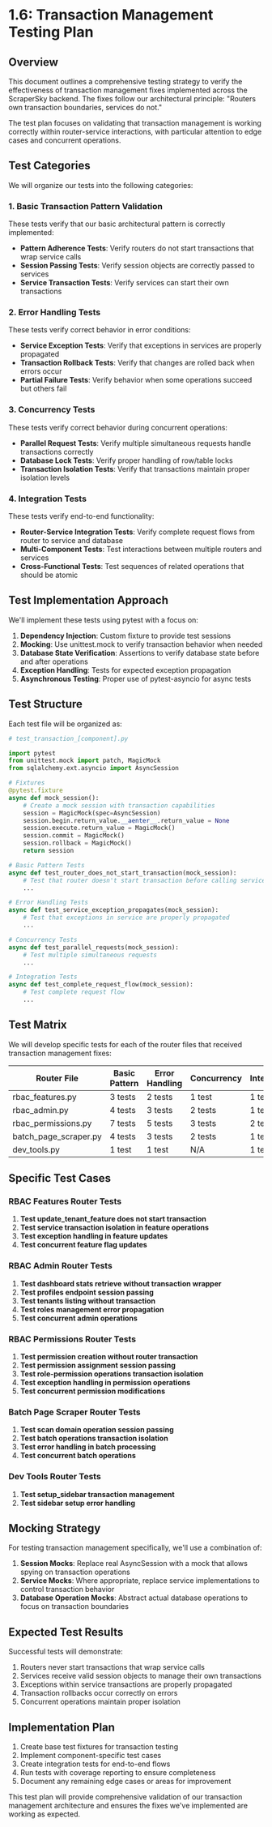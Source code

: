 # 1.6: Transaction Management Testing Plan

## Overview

This document outlines a comprehensive testing strategy to verify the effectiveness of transaction management fixes implemented across the ScraperSky backend. The fixes follow our architectural principle: "Routers own transaction boundaries, services do not."

The test plan focuses on validating that transaction management is working correctly within router-service interactions, with particular attention to edge cases and concurrent operations.

## Test Categories

We will organize our tests into the following categories:

### 1. Basic Transaction Pattern Validation

These tests verify that our basic architectural pattern is correctly implemented:

- **Pattern Adherence Tests**: Verify routers do not start transactions that wrap service calls
- **Session Passing Tests**: Verify session objects are correctly passed to services
- **Service Transaction Tests**: Verify services can start their own transactions

### 2. Error Handling Tests

These tests verify correct behavior in error conditions:

- **Service Exception Tests**: Verify that exceptions in services are properly propagated
- **Transaction Rollback Tests**: Verify that changes are rolled back when errors occur
- **Partial Failure Tests**: Verify behavior when some operations succeed but others fail

### 3. Concurrency Tests

These tests verify correct behavior during concurrent operations:

- **Parallel Request Tests**: Verify multiple simultaneous requests handle transactions correctly
- **Database Lock Tests**: Verify proper handling of row/table locks
- **Transaction Isolation Tests**: Verify that transactions maintain proper isolation levels

### 4. Integration Tests

These tests verify end-to-end functionality:

- **Router-Service Integration Tests**: Verify complete request flows from router to service and database
- **Multi-Component Tests**: Test interactions between multiple routers and services
- **Cross-Functional Tests**: Test sequences of related operations that should be atomic

## Test Implementation Approach

We'll implement these tests using pytest with a focus on:

1. **Dependency Injection**: Custom fixture to provide test sessions
2. **Mocking**: Use unittest.mock to verify transaction behavior when needed
3. **Database State Verification**: Assertions to verify database state before and after operations
4. **Exception Handling**: Tests for expected exception propagation
5. **Asynchronous Testing**: Proper use of pytest-asyncio for async tests

## Test Structure

Each test file will be organized as:

```python
# test_transaction_[component].py

import pytest
from unittest.mock import patch, MagicMock
from sqlalchemy.ext.asyncio import AsyncSession

# Fixtures
@pytest.fixture
async def mock_session():
    # Create a mock session with transaction capabilities
    session = MagicMock(spec=AsyncSession)
    session.begin.return_value.__aenter__.return_value = None
    session.execute.return_value = MagicMock()
    session.commit = MagicMock()
    session.rollback = MagicMock()
    return session

# Basic Pattern Tests
async def test_router_does_not_start_transaction(mock_session):
    # Test that router doesn't start transaction before calling service
    ...

# Error Handling Tests
async def test_service_exception_propagates(mock_session):
    # Test that exceptions in service are properly propagated
    ...

# Concurrency Tests
async def test_parallel_requests(mock_session):
    # Test multiple simultaneous requests
    ...

# Integration Tests
async def test_complete_request_flow(mock_session):
    # Test complete request flow
    ...
```

## Test Matrix

We will develop specific tests for each of the router files that received transaction management fixes:

| Router File | Basic Pattern | Error Handling | Concurrency | Integration |
|-------------|---------------|----------------|-------------|-------------|
| rbac_features.py | 3 tests | 2 tests | 1 test | 1 test |
| rbac_admin.py | 4 tests | 3 tests | 2 tests | 1 test |
| rbac_permissions.py | 7 tests | 5 tests | 3 tests | 2 tests |
| batch_page_scraper.py | 4 tests | 3 tests | 2 tests | 1 test |
| dev_tools.py | 1 test | 1 test | N/A | 1 test |

## Specific Test Cases

### RBAC Features Router Tests

1. **Test update_tenant_feature does not start transaction**
2. **Test service transaction isolation in feature operations**
3. **Test exception handling in feature updates**
4. **Test concurrent feature flag updates**

### RBAC Admin Router Tests

1. **Test dashboard stats retrieve without transaction wrapper**
2. **Test profiles endpoint session passing**
3. **Test tenants listing without transaction**
4. **Test roles management error propagation**
5. **Test concurrent admin operations**

### RBAC Permissions Router Tests

1. **Test permission creation without router transaction**
2. **Test permission assignment session passing**
3. **Test role-permission operations transaction isolation**
4. **Test exception handling in permission operations**
5. **Test concurrent permission modifications**

### Batch Page Scraper Router Tests

1. **Test scan domain operation session passing**
2. **Test batch operations transaction isolation**
3. **Test error handling in batch processing**
4. **Test concurrent batch operations**

### Dev Tools Router Tests

1. **Test setup_sidebar transaction management**
2. **Test sidebar setup error handling**

## Mocking Strategy

For testing transaction management specifically, we'll use a combination of:

1. **Session Mocks**: Replace real AsyncSession with a mock that allows spying on transaction operations
2. **Service Mocks**: Where appropriate, replace service implementations to control transaction behavior
3. **Database Operation Mocks**: Abstract actual database operations to focus on transaction boundaries

## Expected Test Results

Successful tests will demonstrate:

1. Routers never start transactions that wrap service calls
2. Services receive valid session objects to manage their own transactions
3. Exceptions within service transactions are properly propagated
4. Transaction rollbacks occur correctly on errors
5. Concurrent operations maintain proper isolation

## Implementation Plan

1. Create base test fixtures for transaction testing
2. Implement component-specific test cases
3. Create integration tests for end-to-end flows
4. Run tests with coverage reporting to ensure completeness
5. Document any remaining edge cases or areas for improvement

This test plan will provide comprehensive validation of our transaction management architecture and ensures the fixes we've implemented are working as expected.